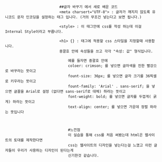                              ##글자 바꾸기 에서 새로 배운 코드
                             <meta charsert="UTF-8"> : 글자가 깨지지 않도록 유니코드 문자 인코딩을 설정하는 태그 입니다. (거의 무조건 넣는다고 보면 됩니다.)
                             
                             <style> : 이 태그안에 css를 작성 하는데 이걸 Internal Style이라고 부릅니다.
                             
                             <h1> {} : 태그에 적용할 css 스타일을 지정할때 사용합니다.
                             중괄호 안에 속성들을 쓰고 각각 "속성: 값" 형식입니다.

                                 예를 들자면 중괄호 안에
                                 coloer: crimson; 를 넣으면 글자색을 진한 빨강으로 바꾸라는 뜻이고
                                 fount-size: 36px; 를 넣으면 글자 크기를 36픽셀로 키우라는 뜻이고
                                 fount-family: 'Arial' . sans-serif; 을 넣으면 글꼴을 Arial로 설정 (없다면 sans-serif로 대체) 하라는 뜻이고
                                 font-weight: bold; 를 넣으면 글자를 두껍게( 굵게) 하라는 뜻이고
                                 text-align: center; 를 넣으면 가운데 정렬 하라는 뜻입니다 



                                 #느낀점 
                                 이 실습을 통해 css를 처음 써봤는데 html은 웹사이트의 토대를 제작한다면 
                                 css는 웹사이트의 디자인을 넣는다는걸 느꼈고 이런 글자들이 우리가 사용하는 디자인이 된다는게
                                 신기한것 같습니다.
